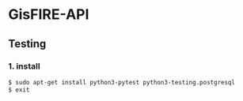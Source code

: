 # GisFIRE-API


## Testing

### 1. install

```bash
$ sudo apt-get install python3-pytest python3-testing.postgresql
$ exit
```
